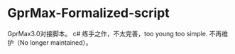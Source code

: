 # GprMax-Formalized-script
GprMax3.0对接脚本。
c# 练手之作，不太完善，too young too simple.
不再维护（No longer maintained）。
